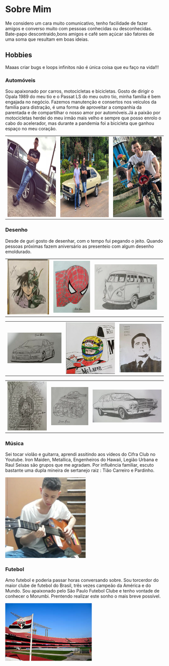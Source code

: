 # Sobre Mim
Me considero um cara muito comunicativo, tenho facilidade de fazer amigos e converso muito com pessoas conhecidas ou desconhecidas. Bate-papo descontraido,bons amigos e café sem açúcar são fatores de uma soma que resultam em boas ideias.
## Hobbies 

Maaas criar bugs e loops infinitos não é única coisa que eu faço na vida!!!

### Automóveis
Sou apaixonado por carros, motocicletas e bicicletas. Gosto de dirigir o Opala 1989 do meu tio e o Passat LS do meu outro tio, minha família é bem engajada no negócio. Fazemos manutenção e consertos nos veículos da família para distração, é uma forma de aproveitar a companhia da parentada e de compartilhar o nosso amor por automóveis.Já a paixão por motocicletas herdei do meu irmão mais velho e sempre que posso enrolo o cabo do acelerador, mas durante a pandemia foi a bicicleta que ganhou espaço no meu coração.
<table>
  <tr>
<td>
  <img src="https://raw.githubusercontent.com/lramon2001/lramon2001.github.io/master/docs/media/opala.png" width="256" height="256"/>
</td>
  <td>
     <img src="https://raw.githubusercontent.com/lramon2001/lramon2001.github.io/master/docs/media/passat.png" width="256" height="256"/>
</td>

  <td>
     <img src="https://raw.githubusercontent.com/lramon2001/lramon2001.github.io/master/docs/media/bike.png" width="256" height="256"/>
</td>
</table>

### Desenho
Desde de guri gosto de desenhar, com o tempo fui pegando o jeito. Quando pessoas próximas fazem aniversário as presenteio com algum desenho emoldurado.
<table>
<td><img src="https://raw.githubusercontent.com/lramon2001/lramon2001.github.io/master/docs/media/cdz.png" />
</td><td><img src="https://raw.githubusercontent.com/lramon2001/lramon2001.github.io/master/docs/media/miranha.png" /></td><td><img src="https://raw.githubusercontent.com/lramon2001/lramon2001.github.io/master/docs/media/kombi.png" /></td> <td>
</table>

<table>
<td>
<img src="https://raw.githubusercontent.com/lramon2001/lramon2001.github.io/master/docs/media/lancer.png" /></td> <td><img src="https://raw.githubusercontent.com/lramon2001/lramon2001.github.io/master/docs/media/senna.png" /></td><td><img src="https://raw.githubusercontent.com/lramon2001/lramon2001.github.io/master/docs/media/scott.png" /></td>
</table>
<table>
<td>
<img src="https://raw.githubusercontent.com/lramon2001/lramon2001.github.io/master/docs/media/trem.png" />
</td>
  <td>
<img src="https://raw.githubusercontent.com/lramon2001/lramon2001.github.io/master/docs/media/gm2500.png" />
</td>
  <td>
<img src="https://raw.githubusercontent.com/lramon2001/lramon2001.github.io/master/docs/media/opala_desenho.png" />
</td>
</table>

### Música
Sei tocar violão e guitarra, aprendi assitindo aos vídeos do Cifra Club no Youtube. 
Iron Maiden, Metallica, Engenheiros do Hawaii, Legião Urbana e Raul Seixas são grupos que me agradam. 
Por influência familiar, escuto bastante uma dupla mineira de sertanejo raiz : Tião Carreiro e Pardinho.

<img src="https://raw.githubusercontent.com/lramon2001/lramon2001.github.io/master/docs/media/violao.png" width="256" height="256"/>

### Futebol

Amo futebol e poderia passar horas conversando sobre. Sou torcerdor do maior clube de futebol do Brasil, três vezes campeão da América e do Mundo. Sou apaixonado pelo São Paulo Futebol Clube e tenho vontade de conhecer o Morumbi. Prentendo realizar este sonho o mais breve possível.

<img src="https://raw.githubusercontent.com/lramon2001/lramon2001.github.io/master/docs/media/spfci.jpg" />

